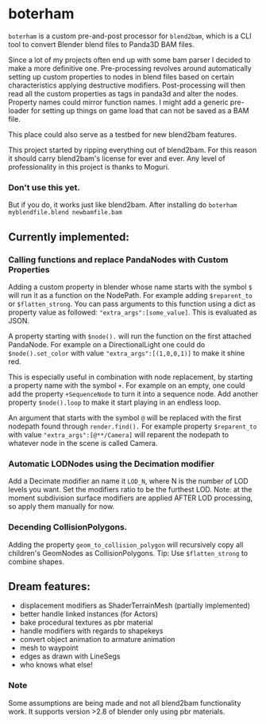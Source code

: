 # boterham
`boterham` is a custom pre-and-post processor for `blend2bam`, which is a CLI tool to convert Blender blend files to Panda3D BAM files.

Since a lot of my projects often end up with some bam parser I decided to make a more definitive one.
Pre-processing revolves around automatically setting up custom properties to nodes in blend files based on certain characteristics applying destructive modifiers.
Post-processing will then read all the custom properties as tags in panda3d and alter the nodes. Property names could mirror function names.
I might add a generic pre-loader for setting up things on game load that can not be saved as a BAM file.

This place could also serve as a testbed for new blend2bam features.

This project started by ripping everything out of blend2bam. For this reason it should carry blend2bam's license for ever and ever. Any level of professionality in this project is thanks to Moguri.


### Don't use this yet.
But if you do, it works just like blend2bam. After installing do ```boterham myblendfile.blend newbamfile.bam```

## Currently implemented:
### Calling functions and replace PandaNodes with Custom Properties
Adding a custom property in blender whose name starts with the symbol `$` will run it as a function on the NodePath. For example adding `$reparent_to` or `$flatten_strong`. You can pass arguments to this function using a dict as property value as followed: `"extra_args":[some_value]`. This is evaluated as JSON.

A property starting with `$node().` will run the function on the first attached PandaNode. For example on a DirectionalLight one could do `$node().set_color` with value `"extra_args":[(1,0,0,1)]` to make it shine red.

This is especially useful in combination with node replacement, by starting a property name with the symbol `+`. For example on an empty, one could add the property `+SequenceNode` to turn it into a sequence node. Add another property `$node().loop` to make it start playing in an endless loop.

An argument that starts with the symbol `@` will be replaced with the first nodepath found through `render.find().` For example property `$reparent_to` with value `"extra_args":[@**/Camera]` will reparent the nodepath to whatever node in the scene is called Camera.

### Automatic LODNodes using the Decimation modifier
Add a Decimate modifier an name it `LOD_N`, where N is the number of LOD levels you want.
Set the modifiers ratio to be the furthest LOD.
Note: at the moment subdivision surface modifiers are applied AFTER LOD processing, so apply them manually for now.

### Decending CollisionPolygons.
Adding the property `geom_to_collision_polygon` will recursively copy all children's GeomNodes as CollisionPolygons. Tip: Use `$flatten_strong` to combine shapes.


## Dream features:
* displacement modifiers as ShaderTerrainMesh (partially implemented)
* better handle linked instances (for Actors)
* bake procedural textures as pbr material
* handle modifiers with regards to shapekeys
* convert object animation to armature animation
* mesh to waypoint
* edges as drawn with LineSegs
* who knows what else!


### Note
Some assumptions are being made and not all blend2bam functionality work. It supports version >2.8 of blender only using pbr materials.